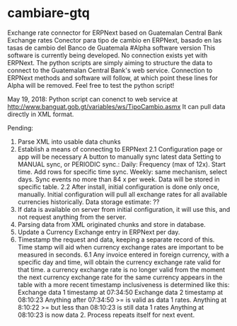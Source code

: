 # cambiare-gtq
Exchange rate connector for ERPNext based on Guatemalan Central Bank Exchange rates
Conector para tipo de cambio en ERPNext, basado en las tasas de cambio del Banco de Guatemala
#Alpha software version
This software is currently being developed. No connection exists yet with ERPNext.
The python scripts are simply aiming to structure the data to connect to the Guatemalan Central Bank's
web service.
Connection to ERPNext methods and software will follow, at which point these lines for Alpha
will be removed.
Feel free to test the python script!

May 19, 2018: Python script can conenct to web service at http://www.banguat.gob.gt/variables/ws/TipoCambio.asmx
It can pull data directly in XML format.

Pending:
1. Parse XML into usable data chunks
2. Establish a means of connecting to ERPNext
	2.1  Configuration page or app will be necessary
		A button to manually sync latest data
		Setting to MANUAL sync, or PERIODIC sync.: Daily:  Frequency (max of 12x). Start time.   Add rows for specific time sync.
		Weekly: same mechanism, select days. Sync events no more than 84 x per week.
		Data will be stored in specific table.
	2.2  After install, initial configuration is done only once, manually.  Initial configuration will pull all exchange rates for all available currencies
		historically.  Data storage estimate:  ??
3. If data is available on server from initial configuration, it will use this, and not request anything from the server.
4. Parsing data from XML originated chunks and store in database.
5. Update a Currency Exchange entry in ERPNext per day.
6. Timestamp the request and data, keeping a separate record of this. Time stamp will aid when currency exchange rates are important to be measured in seconds.
	6.1 Any invoice entered in foreign currency, with a specific day and time, will obtain the currency exchange rate valid for that time.
	a currency exchange rate is no longer valid from the moment the next currency exchange rate for the same currency appears in the table with a more recent timestamp
	inclusiveness is determined like this: Exchange data 1 timestamp at 07:34:50  Exchange data 2 timestamp at 08:10:23
	Anything after 07:34:50  >= is valid as data 1 rates.  Anything at 8:10:22 >=  but less than 08:10:23 is still data 1 rates
	Anything at 08:10:23 is now data 2.  Process repeats itself for next event.